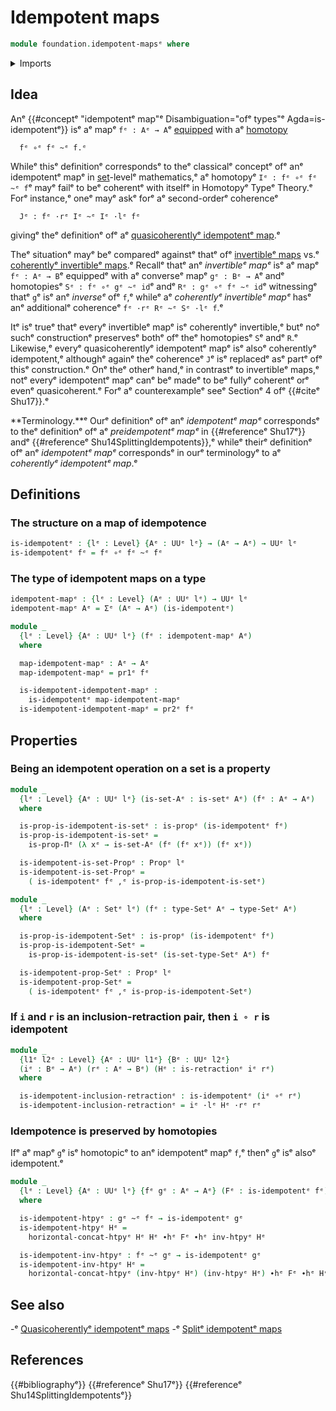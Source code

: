 # Idempotent maps

```agda
module foundation.idempotent-mapsᵉ where
```

<details><summary>Imports</summary>

```agda
open import foundation.dependent-pair-typesᵉ
open import foundation.homotopy-algebraᵉ
open import foundation.universe-levelsᵉ
open import foundation.whiskering-homotopies-compositionᵉ

open import foundation-core.function-typesᵉ
open import foundation-core.homotopiesᵉ
open import foundation-core.propositionsᵉ
open import foundation-core.retractionsᵉ
open import foundation-core.setsᵉ
```

</details>

## Idea

Anᵉ {{#conceptᵉ "idempotentᵉ map"ᵉ Disambiguation="ofᵉ types"ᵉ Agda=is-idempotentᵉ}} isᵉ
aᵉ mapᵉ `fᵉ : Aᵉ → A`ᵉ [equipped](foundation.structure.mdᵉ) with aᵉ
[homotopy](foundation-core.homotopies.mdᵉ)

```text
  fᵉ ∘ᵉ fᵉ ~ᵉ f.ᵉ
```

Whileᵉ thisᵉ definitionᵉ correspondsᵉ to theᵉ classicalᵉ conceptᵉ ofᵉ anᵉ idempotentᵉ mapᵉ
in [set](foundation-core.sets.md)-levelᵉ mathematics,ᵉ aᵉ homotopyᵉ `Iᵉ : fᵉ ∘ᵉ fᵉ ~ᵉ f`ᵉ
mayᵉ failᵉ to beᵉ coherentᵉ with itselfᵉ in Homotopyᵉ Typeᵉ Theory.ᵉ Forᵉ instance,ᵉ oneᵉ
mayᵉ askᵉ forᵉ aᵉ second-orderᵉ coherenceᵉ

```text
  Jᵉ : fᵉ ·rᵉ Iᵉ ~ᵉ Iᵉ ·lᵉ fᵉ
```

givingᵉ theᵉ definitionᵉ ofᵉ aᵉ
[quasicoherentlyᵉ idempotentᵉ map](foundation.quasicoherently-idempotent-maps.md).ᵉ

Theᵉ situationᵉ mayᵉ beᵉ comparedᵉ againstᵉ thatᵉ ofᵉ
[invertibleᵉ maps](foundation-core.invertible-maps.mdᵉ) vs.ᵉ
[coherentlyᵉ invertibleᵉ maps](foundation-core.coherently-invertible-maps.md).ᵉ
Recallᵉ thatᵉ anᵉ _invertibleᵉ mapᵉ_ isᵉ aᵉ mapᵉ `fᵉ : Aᵉ → B`ᵉ equippedᵉ with aᵉ converseᵉ
mapᵉ `gᵉ : Bᵉ → A`ᵉ andᵉ homotopiesᵉ `Sᵉ : fᵉ ∘ᵉ gᵉ ~ᵉ id`ᵉ andᵉ `Rᵉ : gᵉ ∘ᵉ fᵉ ~ᵉ id`ᵉ witnessingᵉ
thatᵉ `g`ᵉ isᵉ anᵉ _inverseᵉ_ ofᵉ `f`,ᵉ whileᵉ aᵉ _coherentlyᵉ invertibleᵉ mapᵉ_ hasᵉ anᵉ
additionalᵉ coherenceᵉ `fᵉ ·rᵉ Rᵉ ~ᵉ Sᵉ ·lᵉ f`.ᵉ

Itᵉ isᵉ trueᵉ thatᵉ everyᵉ invertibleᵉ mapᵉ isᵉ coherentlyᵉ invertible,ᵉ butᵉ noᵉ suchᵉ
constructionᵉ preservesᵉ bothᵉ ofᵉ theᵉ homotopiesᵉ `S`ᵉ andᵉ `R`.ᵉ Likewise,ᵉ everyᵉ
quasicoherentlyᵉ idempotentᵉ mapᵉ isᵉ alsoᵉ coherentlyᵉ idempotent,ᵉ althoughᵉ againᵉ theᵉ
coherenceᵉ `J`ᵉ isᵉ replacedᵉ asᵉ partᵉ ofᵉ thisᵉ construction.ᵉ Onᵉ theᵉ otherᵉ hand,ᵉ in
contrastᵉ to invertibleᵉ maps,ᵉ notᵉ everyᵉ idempotentᵉ mapᵉ canᵉ beᵉ madeᵉ to beᵉ fullyᵉ
coherentᵉ orᵉ evenᵉ quasicoherent.ᵉ Forᵉ aᵉ counterexampleᵉ seeᵉ Sectionᵉ 4 ofᵉ
{{#citeᵉ Shu17}}.ᵉ

**Terminology.**ᵉ Ourᵉ definitionᵉ ofᵉ anᵉ _idempotentᵉ mapᵉ_ correspondsᵉ to theᵉ
definitionᵉ ofᵉ aᵉ _preidempotentᵉ mapᵉ_ in {{#referenceᵉ Shu17ᵉ}} andᵉ
{{#referenceᵉ Shu14SplittingIdempotents}},ᵉ whileᵉ theirᵉ definitionᵉ ofᵉ anᵉ
_idempotentᵉ mapᵉ_ correspondsᵉ in ourᵉ terminologyᵉ to aᵉ _coherentlyᵉ idempotentᵉ
map_.ᵉ

## Definitions

### The structure on a map of idempotence

```agda
is-idempotentᵉ : {lᵉ : Level} {Aᵉ : UUᵉ lᵉ} → (Aᵉ → Aᵉ) → UUᵉ lᵉ
is-idempotentᵉ fᵉ = fᵉ ∘ᵉ fᵉ ~ᵉ fᵉ
```

### The type of idempotent maps on a type

```agda
idempotent-mapᵉ : {lᵉ : Level} (Aᵉ : UUᵉ lᵉ) → UUᵉ lᵉ
idempotent-mapᵉ Aᵉ = Σᵉ (Aᵉ → Aᵉ) (is-idempotentᵉ)

module _
  {lᵉ : Level} {Aᵉ : UUᵉ lᵉ} (fᵉ : idempotent-mapᵉ Aᵉ)
  where

  map-idempotent-mapᵉ : Aᵉ → Aᵉ
  map-idempotent-mapᵉ = pr1ᵉ fᵉ

  is-idempotent-idempotent-mapᵉ :
    is-idempotentᵉ map-idempotent-mapᵉ
  is-idempotent-idempotent-mapᵉ = pr2ᵉ fᵉ
```

## Properties

### Being an idempotent operation on a set is a property

```agda
module _
  {lᵉ : Level} {Aᵉ : UUᵉ lᵉ} (is-set-Aᵉ : is-setᵉ Aᵉ) (fᵉ : Aᵉ → Aᵉ)
  where

  is-prop-is-idempotent-is-setᵉ : is-propᵉ (is-idempotentᵉ fᵉ)
  is-prop-is-idempotent-is-setᵉ =
    is-prop-Πᵉ (λ xᵉ → is-set-Aᵉ (fᵉ (fᵉ xᵉ)) (fᵉ xᵉ))

  is-idempotent-is-set-Propᵉ : Propᵉ lᵉ
  is-idempotent-is-set-Propᵉ =
    ( is-idempotentᵉ fᵉ ,ᵉ is-prop-is-idempotent-is-setᵉ)

module _
  {lᵉ : Level} (Aᵉ : Setᵉ lᵉ) (fᵉ : type-Setᵉ Aᵉ → type-Setᵉ Aᵉ)
  where

  is-prop-is-idempotent-Setᵉ : is-propᵉ (is-idempotentᵉ fᵉ)
  is-prop-is-idempotent-Setᵉ =
    is-prop-is-idempotent-is-setᵉ (is-set-type-Setᵉ Aᵉ) fᵉ

  is-idempotent-prop-Setᵉ : Propᵉ lᵉ
  is-idempotent-prop-Setᵉ =
    ( is-idempotentᵉ fᵉ ,ᵉ is-prop-is-idempotent-Setᵉ)
```

### If `i` and `r` is an inclusion-retraction pair, then `i ∘ r` is idempotent

```agda
module _
  {l1ᵉ l2ᵉ : Level} {Aᵉ : UUᵉ l1ᵉ} {Bᵉ : UUᵉ l2ᵉ}
  (iᵉ : Bᵉ → Aᵉ) (rᵉ : Aᵉ → Bᵉ) (Hᵉ : is-retractionᵉ iᵉ rᵉ)
  where

  is-idempotent-inclusion-retractionᵉ : is-idempotentᵉ (iᵉ ∘ᵉ rᵉ)
  is-idempotent-inclusion-retractionᵉ = iᵉ ·lᵉ Hᵉ ·rᵉ rᵉ
```

### Idempotence is preserved by homotopies

Ifᵉ aᵉ mapᵉ `g`ᵉ isᵉ homotopicᵉ to anᵉ idempotentᵉ mapᵉ `f`,ᵉ thenᵉ `g`ᵉ isᵉ alsoᵉ idempotent.ᵉ

```agda
module _
  {lᵉ : Level} {Aᵉ : UUᵉ lᵉ} {fᵉ gᵉ : Aᵉ → Aᵉ} (Fᵉ : is-idempotentᵉ fᵉ)
  where

  is-idempotent-htpyᵉ : gᵉ ~ᵉ fᵉ → is-idempotentᵉ gᵉ
  is-idempotent-htpyᵉ Hᵉ =
    horizontal-concat-htpyᵉ Hᵉ Hᵉ ∙hᵉ Fᵉ ∙hᵉ inv-htpyᵉ Hᵉ

  is-idempotent-inv-htpyᵉ : fᵉ ~ᵉ gᵉ → is-idempotentᵉ gᵉ
  is-idempotent-inv-htpyᵉ Hᵉ =
    horizontal-concat-htpyᵉ (inv-htpyᵉ Hᵉ) (inv-htpyᵉ Hᵉ) ∙hᵉ Fᵉ ∙hᵉ Hᵉ
```

## See also

-ᵉ [Quasicoherentlyᵉ idempotentᵉ maps](foundation.quasicoherently-idempotent-maps.mdᵉ)
-ᵉ [Splitᵉ idempotentᵉ maps](foundation.split-idempotent-maps.mdᵉ)

## References

{{#bibliographyᵉ}} {{#referenceᵉ Shu17ᵉ}} {{#referenceᵉ Shu14SplittingIdempotentsᵉ}}